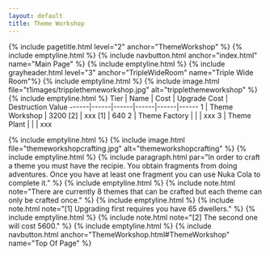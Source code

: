 ```yaml
---
layout: default
title: Theme Workshop
---
```

{% include pagetitle.html level="2" anchor="ThemeWorkshop" %}
{% include emptyline.html %}
{% include navbutton.html anchor="index.html" name="Main Page" %}
{% include emptyline.html %}
{% include grayheader.html level="3" anchor="TripleWideRoom" name="Triple Wide Room"%}
{% include emptyline.html %}
{% include image.html file="t1images/tripplethemeworkshop.jpg" alt="tripplethemeworkshop" %}
{% include emptyline.html %}
Tier | Name | Cost | Upgrade Cost | Destruction Value
------|------|------|------|------|------
1 | Theme Workshop  | 3200 [2] | xxx [1] | 640
2 | Theme Factory | | | xxx
3 | Theme Plant | | | xxx


{% include emptyline.html %}
{% include image.html file="themeworkshopcrafting.jpg" alt="themeworkshopcrafting" %}
{% include emptyline.html %}
{% include paragraph.html par="In order to craft a theme you must have the recipie. You obtain fragments from doing adventures. Once you have at least one fragment you can use Nuka Cola to complete it." %}
{% include emptyline.html %}
{% include note.html note="There are currently 8 themes that can be crafted but each theme can only be crafted once." %}
{% include emptyline.html %}
{% include note.html note="[1] Upgrading first requires you have 65 dwellers." %}
{% include emptyline.html %}
{% include note.html note="[2] The second one will cost 5600." %}
{% include emptyline.html %}
{% include navbutton.html anchor="ThemeWorkshop.html#ThemeWorkshop" name="Top Of Page" %}


